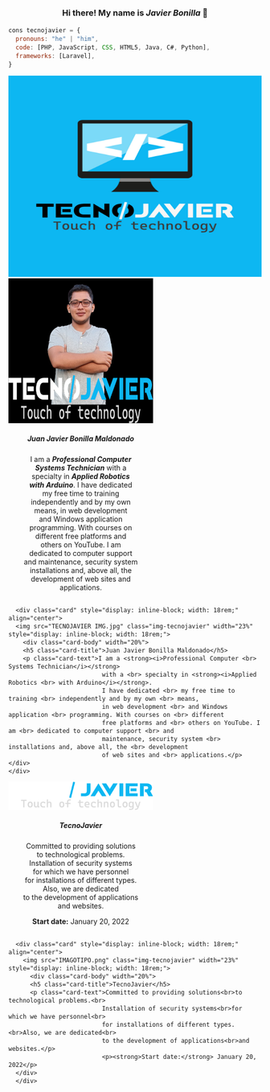 <h3 align="center">Hi there! My name is <strong><i>Javier Bonilla</i></strong> 👋</h3>

```js
cons tecnojavier = {
  pronouns: "he" | "him",
  code: [PHP, JavaScript, CSS, HTML5, Java, C#, Python],
  frameworks: [Laravel],
}
```

<div class="img">
  <img src="AZUL.jpg" width="1200px" height="400px">
</img>

<!DOCTYPE html>
<html>
  <head>
  </head>
  
<body>
  <div class="card" style="display: inline-block; width: 18rem;" align="center">
    <img src="TECNOJAVIER IMG.jpg" class="img-tecnojavier" width="23%" style="display: inline-block; width: 18rem;">
      <div class="card-body" width="20%">
      <h5 class="card-title">Juan Javier Bonilla Maldonado</h5>
      <p class="card-text">I am a <strong><i>Professional Computer <br> Systems Technician</i></strong>
                            with a <br> specialty in <strong><i>Applied Robotics <br> with Arduino</i></strong>.
                            I have dedicated <br> my free time to training <br> independently and by my own <br> means,
                            in web development <br> and Windows application <br> programming. With courses on <br> different 
                            free platforms and <br> others on YouTube. I am <br> dedicated to computer support <br> and 
                            maintenance, security system <br> installations and, above all, the <br> development
                            of web sites and <br> applications.</p>
  </div>
  </div>

  ```
    <div class="card" style="display: inline-block; width: 18rem;" align="center">
    <img src="TECNOJAVIER IMG.jpg" class="img-tecnojavier" width="23%" style="display: inline-block; width: 18rem;">
      <div class="card-body" width="20%">
      <h5 class="card-title">Juan Javier Bonilla Maldonado</h5>
      <p class="card-text">I am a <strong><i>Professional Computer <br> Systems Technician</i></strong>
                            with a <br> specialty in <strong><i>Applied Robotics <br> with Arduino</i></strong>.
                            I have dedicated <br> my free time to training <br> independently and by my own <br> means,
                            in web development <br> and Windows application <br> programming. With courses on <br> different 
                            free platforms and <br> others on YouTube. I am <br> dedicated to computer support <br> and 
                            maintenance, security system <br> installations and, above all, the <br> development
                            of web sites and <br> applications.</p>
  </div>
  </div>
```
  
  <div class="card" style="display: inline-block; width: 18rem;" align="center">
    <img src="IMAGOTIPO.png" class="img-tecnojavier" width="23%" style="display: inline-block; width: 18rem;">
      <div class="card-body" width="20%">
      <h5 class="card-title">TecnoJavier</h5>
      <p class="card-text">Committed to providing solutions<br>to technological problems.<br>
                          Installation of security systems<br>for which we have personnel<br>
                          for installations of different types.<br>Also, we are dedicated<br>
                          to the development of applications<br>and websites.</p>
                          <p><strong>Start date:</strong> January 20, 2022</p>
  </div>
  </div>
  
</body>
</html>

```
  <div class="card" style="display: inline-block; width: 18rem;" align="center">
    <img src="IMAGOTIPO.png" class="img-tecnojavier" width="23%" style="display: inline-block; width: 18rem;">
      <div class="card-body" width="20%">
      <h5 class="card-title">TecnoJavier</h5>
      <p class="card-text">Committed to providing solutions<br>to technological problems.<br>
                          Installation of security systems<br>for which we have personnel<br>
                          for installations of different types.<br>Also, we are dedicated<br>
                          to the development of applications<br>and websites.</p>
                          <p><strong>Start date:</strong> January 20, 2022</p>
  </div>
  </div>
```

<!--
**tecnojavier/tecnojavier** is a ✨ _special_ ✨ repository because its `README.md` (this file) appears on your GitHub profile.

Here are some ideas to get you started:

- 🔭 I’m currently working on ...
- 🌱 I’m currently learning ...
- 👯 I’m looking to collaborate on ...
- 🤔 I’m looking for help with ...
- 💬 Ask me about ...
- 📫 How to reach me: ...
- 😄 Pronouns: ...
- ⚡ Fun fact: ...
-->
